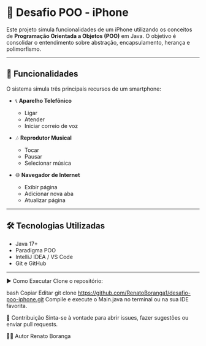 # 📱 Desafio POO - iPhone

Este projeto simula funcionalidades de um iPhone utilizando os conceitos de **Programação Orientada a Objetos (POO)** em Java. O objetivo é consolidar o entendimento sobre abstração, encapsulamento, herança e polimorfismo.

---

## 🚀 Funcionalidades

O sistema simula três principais recursos de um smartphone:

- 📞 **Aparelho Telefônico**  
  - Ligar
  - Atender
  - Iniciar correio de voz

- 🎶 **Reprodutor Musical**  
  - Tocar
  - Pausar
  - Selecionar música

- 🌐 **Navegador de Internet**  
  - Exibir página
  - Adicionar nova aba
  - Atualizar página

---

## 🛠️ Tecnologias Utilizadas

- Java 17+
- Paradigma POO
- IntelliJ IDEA / VS Code
- Git e GitHub

---

▶️ Como Executar
Clone o repositório:

bash
Copiar
Editar
git clone https://github.com/RenatoBoranga1/desafio-poo-iphone.git
Compile e execute o Main.java no terminal ou na sua IDE favorita.

🤝 Contribuição
Sinta-se à vontade para abrir issues, fazer sugestões ou enviar pull requests.

🧑‍💻 Autor
Renato Boranga

